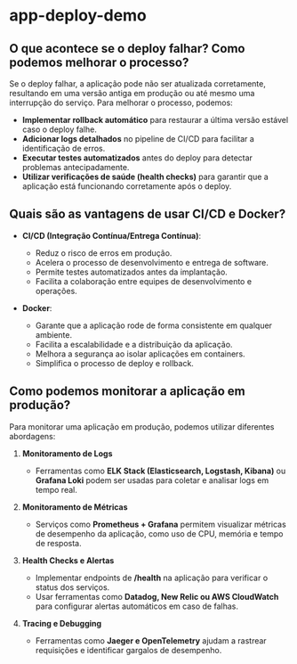 # app-deploy-demo

## O que acontece se o deploy falhar? Como podemos melhorar o processo?
Se o deploy falhar, a aplicação pode não ser atualizada corretamente, resultando em uma versão antiga em produção ou até mesmo uma interrupção do serviço. Para melhorar o processo, podemos:

- **Implementar rollback automático** para restaurar a última versão estável caso o deploy falhe.
- **Adicionar logs detalhados** no pipeline de CI/CD para facilitar a identificação de erros.
- **Executar testes automatizados** antes do deploy para detectar problemas antecipadamente.
- **Utilizar verificações de saúde (health checks)** para garantir que a aplicação está funcionando corretamente após o deploy.

## Quais são as vantagens de usar CI/CD e Docker?
- **CI/CD (Integração Contínua/Entrega Contínua)**:
  - Reduz o risco de erros em produção.
  - Acelera o processo de desenvolvimento e entrega de software.
  - Permite testes automatizados antes da implantação.
  - Facilita a colaboração entre equipes de desenvolvimento e operações.

- **Docker**:
  - Garante que a aplicação rode de forma consistente em qualquer ambiente.
  - Facilita a escalabilidade e a distribuição da aplicação.
  - Melhora a segurança ao isolar aplicações em containers.
  - Simplifica o processo de deploy e rollback.

## Como podemos monitorar a aplicação em produção?
Para monitorar uma aplicação em produção, podemos utilizar diferentes abordagens:

1. **Monitoramento de Logs**  
   - Ferramentas como **ELK Stack (Elasticsearch, Logstash, Kibana)** ou **Grafana Loki** podem ser usadas para coletar e analisar logs em tempo real.

2. **Monitoramento de Métricas**  
   - Serviços como **Prometheus + Grafana** permitem visualizar métricas de desempenho da aplicação, como uso de CPU, memória e tempo de resposta.

3. **Health Checks e Alertas**  
   - Implementar endpoints de **/health** na aplicação para verificar o status dos serviços.
   - Usar ferramentas como **Datadog, New Relic ou AWS CloudWatch** para configurar alertas automáticos em caso de falhas.

4. **Tracing e Debugging**  
   - Ferramentas como **Jaeger e OpenTelemetry** ajudam a rastrear requisições e identificar gargalos de desempenho.
